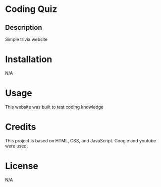 # Coding Quiz

## Description
Simple trivia website 

# Installation
N/A

# Usage
This website was built to test coding knowledge

# Credits
This project is based on HTML, CSS, and JavaScript. Google and youtube were used.

# License
N/A

